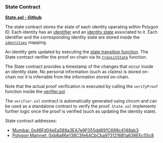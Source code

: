 ### State Contract

[**State.sol - Github**](https://github.com/iden3/contracts/blob/master/contracts/State.sol)

The state contract stores the state of each identity operating within Polygon ID. Each identity has an [identifier](../getting-started/identity/identifier.md) and an [identity state](../getting-started/identity/identity-state.md) associated to it. Each identifier and the corresponding identity state are stored inside the [`identities`](https://github.com/iden3/contracts/blob/master/contracts/State.sol#L54) mapping. 

An identity gets updated by executing the [state transition function](../getting-started/state-transition/on-chain-state-transition.md). The State contract verifier the proof on-chain via its [`transitState`](https://github.com/iden3/contracts/blob/master/contracts/State.sol#L87) function.

The State contract provides a timestamp of the changes that occur inside an identity state. No personal information (such as claims) is stored on-chain nor it is inferrable from the information stored on-chain.

Note that the actual proof verification is executed by calling the `verifyProof` function inside the [verifier.sol](https://github.com/iden3/contracts/blob/master/contracts/lib/verifier.sol). 

The `verifier.sol` contract is automatically generated using circom and can be used as a standalone contract to verify the proof. `State.sol` implements further logic once the proof is verified (such as updating the identity state).

State contract addresses:

- [Mumbai: 0x46Fd04eEa588a3EA7e9F055dd691C688c4148ab3](https://mumbai.polygonscan.com/address/0x46Fd04eEa588a3EA7e9F055dd691C688c4148ab3)
- [Polygon Mainnet: 0xb8a86e138C3fe64CbCba9731216B1a638EEc55c8](https://polygonscan.com/address/0xb8a86e138C3fe64CbCba9731216B1a638EEc55c8)
